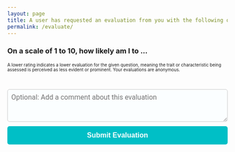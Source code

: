 ```yaml
---
layout: page
title: A user has requested an evaluation from you with the following question
permalink: /evaluate/
---
```


<style>
    .rating {
        display: flex;
        justify-content: space-between; /* Distributes images evenly */
        align-items: center;
        width: 100%;
        padding: 10px 0; /* Add space above and below */
        flex-wrap: wrap; /* Allow items to wrap if needed */
    }

    .rating img {
        width: 30px;
        max-width: 10%; /* Ensures images don't become too large */
        cursor: pointer;
        margin: 5px;
        opacity: 1.0;
        transition: opacity 0.3s;
    }

    .rating.evaluated img {
        opacity: 0.1; /* Reduce visibility when already evaluated */
        pointer-events: none; /* Prevent further interaction */
    }

    .rating img:hover ~ img {
        opacity: 0.1;
    }

    div.evaluation-container {
        display: block;
    }

    p.small-description {
        font-size: 0.7em;
    }

    #rating-popup {
        position: fixed;
        top: 50%;
        left: 50%;
        width: 30%;
        transform: translate(-50%, -50%);
        background: #fff;
        padding: 20px;
        border-radius: 8px;
        box-shadow: 0px 0px 10px rgba(0, 0, 0, 0.2);
        z-index: 1000;
    }

    #comment-input {
        display: block;
        width: 100%;
        max-width: 100%; /* Ensure it stays within the parent container */
        box-sizing: border-box; /* Prevents the element from exceeding container width */
        margin-top: 15px; /* Maintain spacing */
        padding: 8px;
        border-radius: 5px;
        border: 1px solid #ccc;
        resize: vertical; /* Allow resizing but prevent overlap */
        font-family: "Roboto", "Helvetica Neue", Arial, sans-serif; /* KnowU default font */
        font-size: 16px;
        color: #424242; /* KnowU text color */
        background-color: #FBFEFF; /* KnowU background color */
    }

    #submit-button {
        display: block;
        width: 100%; /* Makes button stretch fully */
        margin-top: 10px;
        padding: 12px;
        background-color: #00BFC6; /* KnowU primary color */
        color: white;
        border: none;
        border-radius: 5px;
        cursor: pointer;
        font-size: 16px;
        font-weight: bold;
        transition: background-color 0.3s, transform 0.1s;
    }

    #submit-button:hover {
        background-color: #0097A7; /* Slightly darker cyan on hover */
    }

    #submit-button:active {
        background-color: #00788A; /* Even darker shade on click */
        transform: scale(0.98); /* Slight press effect */
    }
</style>

<script>
    var hash = "";
    var initiatorId = "";
    var traitId = "";
    var questionId = "";
    var encodedQuestion = "";
    let selectedRating = null; // Variable to store selected rating

    function setEvaluationCookie() {
        const expirationDays = 365; // Cookie expires in 1 year
        const expirationDate = new Date();
        expirationDate.setDate(expirationDate.getDate() + expirationDays);
        document.cookie = `evaluated_${initiatorId}_${questionId}=true; expires=${expirationDate.toUTCString()}; path=/`;
    }

    function getEvaluationCookie() {
        const cookieKey = `evaluated_${initiatorId}_${questionId}`;
        return document.cookie.split('; ').some(cookie => cookie.startsWith(cookieKey + "="));
    }

    document.addEventListener("DOMContentLoaded", function () {
        hash = new URLSearchParams(window.location.search).get("hash");
        initiatorId = new URLSearchParams(window.location.search).get("initiatorId");
        traitId = new URLSearchParams(window.location.search).get("traitId");
        questionId = new URLSearchParams(window.location.search).get("questionId");
        encodedQuestion = new URLSearchParams(window.location.search).get("encodedQuestion");

        if (encodedQuestion) {
            try {
                const decodedQuestion = atob(encodedQuestion);
                document.getElementById("question-text").innerText = decodedQuestion;
            } catch (error) {
                console.error("Error decoding question:", error);
                document.getElementById("question-text").innerText = "Error loading question.";
            }
        }

        const ratingContainer = document.getElementById("rating-container");

        for (let i = 1; i <= 10; i++) {
            const img = document.createElement("img");
            img.src = `/media/ratings/rating.png`;
            img.alt = `Rating ${i}`;
            img.title = `Rating ${i}`;
            img.onclick = function() { 
                selectedRating = i;
                highlightSelectedRating(i);
            };
            ratingContainer.appendChild(img);
        }

        if (getEvaluationCookie()) {
            document.getElementById("rating-container").style.pointerEvents = "none";
            document.getElementById("comment-input").disabled = true;
            document.getElementById("submit-button").disabled = true;
            // Add the evaluated class to reduce opacity
            document.getElementById("rating-container").classList.add("evaluated");

            // Show message indicating the user has already evaluated
            const evaluationMessage = document.getElementById("evaluation-message");
            evaluationMessage.innerText = "You have already evaluated this user for this question.";
            evaluationMessage.style.display = "block";
            return;
        }

        // Attach event listener to submit button
        document.getElementById("submit-button").addEventListener("click", function() {
            submitRating();
        });
    });

    // Function to highlight selected rating
    function highlightSelectedRating(rating) {
        document.querySelectorAll(".rating img").forEach((img, index) => {
            img.style.opacity = index < rating ? "1" : "0.3"; // Highlight selected rating
        });
    }

    // Function to submit evaluation
    function submitRating() {
        if (!selectedRating) {
            alert("Please select a rating before submitting.");
            return;
        }

        if (!questionId || !traitId || !initiatorId || !hash || !encodedQuestion) {
            alert("Missing required data to submit evaluation. Please make sure that the link is the correct one.");
            return;
        }

        const comment = document.getElementById("comment-input").value.trim();
        const endpointBase = "https://script.google.com/macros/s/AKfycbxm4vkKZMhDO1r-rPZcc_bgd3FcsdxpbZG7Tk3Ukr7-U6EzJMv6Tigic5eIHgVmzV-X/exec";
        const requestUrl = `${endpointBase}?endpoint=evaluate_user&hash=${hash}&questionId=${questionId}&traitId=${traitId}&initiatorId=${initiatorId}&encodedQuestion=${encodedQuestion}&rating=${selectedRating}&comment=${encodeURIComponent(comment)}`;

        // Create a popup to indicate submission in progress
        const popup = document.createElement("div");
        popup.id = "rating-popup";
        popup.innerText = "Submitting your evaluation...";
        document.body.appendChild(popup);

        // Disable submit button to prevent multiple submissions
        document.getElementById("submit-button").disabled = true;

        fetch(requestUrl, {
            redirect: "follow",
            method: "POST",
            headers: { "Content-Type": "text/plain" },
            body: JSON.stringify({ rating: selectedRating, comment: comment })
        })
        .then(response => response.json())
        .then(data => {
            if (data.error) {
                throw new Error(data.error);
            }
            popup.innerText = `Your evaluation has been registered. Thank you!`;
            
            document.getElementById("rating-container").style.pointerEvents = "none"; // Disable rating selection
            document.getElementById("comment-input").disabled = true; // Disable comment input
            document.getElementById("submit-button").disabled = true; // Disable submit button permanently

            // Store evaluation cookie to prevent duplicate submissions
            setEvaluationCookie();

            // Show evaluation message
            const evaluationMessage = document.getElementById("evaluation-message");
            evaluationMessage.innerText = "Thank you for evaluating this user! Your vote has been registered.";
            evaluationMessage.style.display = "block";
        })
        .catch(error => {
            popup.innerText = `An error occurred while submitting your evaluation. Please try again.`;
            
            // Update evaluation message with the error
            const evaluationMessage = document.getElementById("evaluation-message");
            evaluationMessage.innerText = `An error occurred: ${error.message}`;
            evaluationMessage.style.display = "block";

            document.getElementById("submit-button").disabled = false; // Re-enable submit button
        })
        .finally(() => {
            setTimeout(() => {
                document.body.removeChild(popup);
            }, 5000);
        });
    }
</script>

<div class="evaluation-container">
    <h3 id="question-text">On a scale of 1 to 10, how likely am I to ...</h3>
    <p class="small-description">A lower rating indicates a lower evaluation for the given question, meaning the trait or characteristic being assessed is perceived as less evident or prominent. Your evaluations are anonymous.</p>
    <div class="rating" id="rating-container"></div>
    <textarea id="comment-input" placeholder="Optional: Add a comment about this evaluation" rows="3" style="width: 100%; margin-top: 10px;"></textarea>
    <p id="evaluation-message" class="small-description" style="display: none; text-align: center; margin-top: 10px;"></p>
    <button id="submit-button" style="display: block;">Submit Evaluation</button>
</div>
